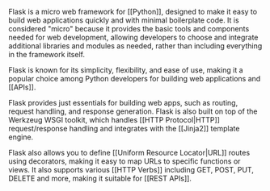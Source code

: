   
Flask is a micro web framework for [[Python]], designed to make it easy to build web applications quickly and with minimal boilerplate code. It is considered "micro" because it provides the basic tools and components needed for web development, allowing developers to choose and integrate additional libraries and modules as needed, rather than including everything in the framework itself.

Flask is known for its simplicity, flexibility, and ease of use, making it a popular choice among Python developers for building web applications and [[APIs]].

Flask provides just essentials for building web apps, such as routing, request handling, and response generation. Flask is also built on top of the Werkzeug WSGI toolkit, which handles [[HTTP Protocol|HTTP]] request/response handling and integrates with the [[Jinja2]] template engine.

Flask also allows you to define [[Uniform Resource Locator|URL]] routes using decorators, making it easy to map URLs to specific functions or views. It also supports various [[HTTP Verbs]] including GET, POST, PUT, DELETE and more, making it suitable for [[REST APIs]].

